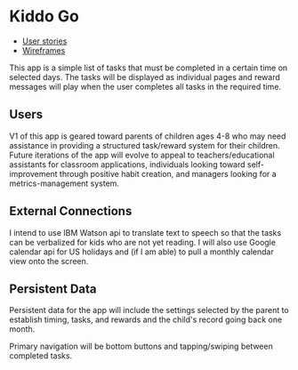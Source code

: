 # Kiddo Go


* [User stories](docs/user-stories.md)
* [Wireframes](docs/wire-frames.md)

This app is a simple list of tasks that must be completed in a certain time on selected days. The 
tasks will be displayed as individual pages and reward messages will play when the user completes 
all tasks in the required time.


## Users
V1 of this app is geared toward parents of children ages 4-8 who may need assistance in providing a 
structured task/reward system for their children. Future iterations of the app will evolve to appeal 
to teachers/educational assistants for classroom applications, individuals looking toward 
self-improvement through positive habit creation, and managers looking for a metrics-management 
system.


## External Connections
I intend to use IBM Watson api to translate text to speech so that the tasks can be verbalized for 
kids who are not yet reading. I will also use Google calendar api for US holidays and (if I am able)
to pull a monthly calendar view onto the screen.

## Persistent Data
Persistent data for the app will include the settings selected by the parent to establish timing, 
tasks, and rewards and the child's record going back one month. 

Primary navigation will be bottom buttons and tapping/swiping between completed tasks. 
